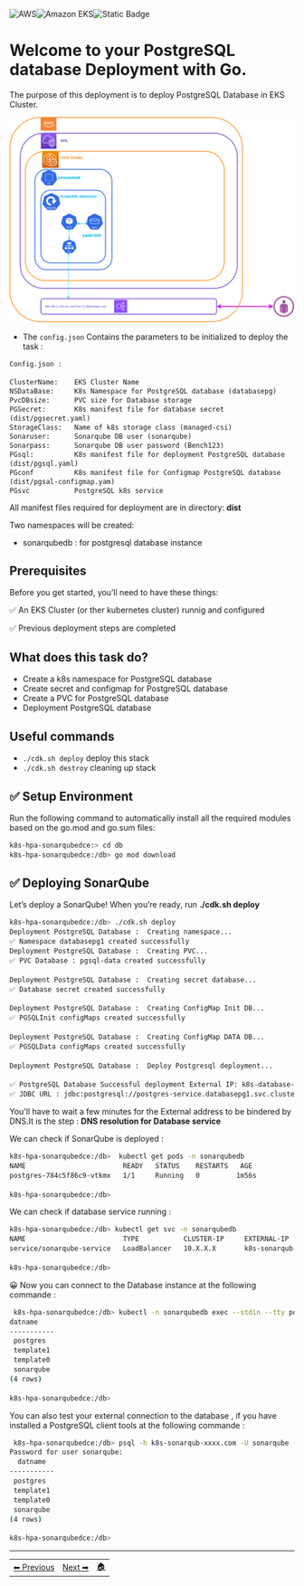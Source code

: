 ![AWS](https://img.shields.io/badge/AWS-%23FF9900.svg?style=for-the-badge&logo=amazon-aws&logoColor=white)![Amazon EKS](https://img.shields.io/static/v1?style=for-the-badge&message=Amazon+EKS&color=222222&logo=Amazon+ECS&logoColor=FF9900&label=)![Static Badge](https://img.shields.io/badge/Go-v1.21-blue:)


# Welcome to your PostgreSQL database Deployment with Go.

The purpose of this deployment is to deploy PostgreSQL Database in EKS Cluster.

![Flow pods](images/pgsqldeploy.png)


* The `config.json` Contains the parameters to be initialized to deploy the task :
```
Config.json :

ClusterName:    EKS Cluster Name
NSDataBase:     K8s Namespace for PostgreSQL database (databasepg)
PvcDBsize:      PVC size for Database storage
PGSecret:       K8s manifest file for database secret (dist/pgsecret.yaml)
StorageClass:   Name of k8s storage class (managed-csi)
Sonaruser:      Sonarqube DB user (sonarqube)
Sonarpass:      Sonarqube DB user password (Bench123)
PGsql:		    K8s manifest file for deployment PostgreSQL database (dist/pgsql.yaml)
PGconf      	K8s manifest file for Configmap PostgreSQL database (dist/pgsal-configmap.yam)
PGsvc           PostgreSQL k8s service
```    


All manifest files required for deployment are in directory: **dist**

Two namespaces will be created:
- sonarqubedb : for postgresql database instance


## Prerequisites

Before you get started, you’ll need to have these things:

✅ An EKS Cluster (or ther kubernetes cluster) runnig and configured

✅ Previous deployment steps are completed

## What does this task do?

- Create a k8s namespace for PostgreSQL database
- Create secret and configmap for PostgreSQL database
- Create a PVC for PostgreSQL database
- Deployment PostgreSQL database


## Useful commands

 * `./cdk.sh deploy`      deploy this stack 
 * `./cdk.sh destroy`     cleaning up stack


## ✅ Setup Environment

Run the following command to automatically install all the required modules based on the go.mod and go.sum files:

```bash
k8s-hpa-sonarqubedce:> cd db
k8s-hpa-sonarqubedce:/db> go mod download
``` 

## ✅ Deploying SonarQube

Let’s deploy a SonarQube! When you’re ready, run **./cdk.sh deploy**

```bash
k8s-hpa-sonarqubedce:/db> ./cdk.sh deploy
Deployment PostgreSQL Database :  Creating namespace... 
✅ Namespace databasepg1 created successfully
Deployment PostgreSQL Database :  Creating PVC... 
✅ PVC Database : pgsql-data created successfully

Deployment PostgreSQL Database :  Creating secret database... 
✅ Database secret created successfully

Deployment PostgreSQL Database :  Creating ConfigMap Init DB... 
✅ PGSQLInit configMaps created successfully

Deployment PostgreSQL Database :  Creating ConfigMap DATA DB... 
✅ PGSQLData configMaps created successfully

Deployment PostgreSQL Database :  Deploy Postgresql deployment... 

✅ PostgreSQL Database Successful deployment External IP: k8s-database-postgres-20070ddde0-8cc1726b907c1328.elb.eu-central-1.amazonaws.com
✅ JDBC URL : jdbc:postgresql://postgres-service.databasepg1.svc.cluster.local:5432/sonarqube?currentSchema=public - IP : 10.100.194.203


``` 

You'll have to wait a few minutes for the External address to be bindered by DNS.It is the step : **DNS resolution for Database service**

We can check if SonarQube is deployed :
```bash 
k8s-hpa-sonarqubedce:/db>  kubectl get pods -n sonarqubedb
NAME                        READY   STATUS    RESTARTS   AGE
postgres-784c5f86c9-vtkmx   1/1     Running   0         1m56s

k8s-hpa-sonarqubedce:/db>
``` 

We can check if database service running :

```bash 
k8s-hpa-sonarqubedce:/db> kubectl get svc -n sonarqubedb
NAME                        TYPE           CLUSTER-IP     EXTERNAL-IP              PORT(S)          AGE
service/sonarqube-service   LoadBalancer   10.X.X.X       k8s-sonarqub-xxxx.com   9000:30621/TCP   3m17s

k8s-hpa-sonarqubedce:/db>
```    
       
😀  Now you can connect to the Database instance at the following commande :  

```bash 
 k8s-hpa-sonarqubedce:/db> kubectl -n sonarqubedb exec --stdin --tty postgres-784c5f86c9-vtkmx -- /usr/bin/psql -U sonarqube -c "SELECT datname FROM pg_database;"
datname  
-----------
 postgres
 template1
 template0
 sonarqube
(4 rows)

k8s-hpa-sonarqubedce:/db>
```   

You can also test your external connection to the database , if you have installed a PostgreSQL client tools at the following commande : 

```bash 
 k8s-hpa-sonarqubedce:/db> psql -h k8s-sonarqub-xxxx.com -U sonarqube -c "SELECT datname FROM pg_database;"
Password for user sonarqube: 
  datname  
-----------
 postgres
 template1
 template0
 sonarqube
(4 rows)

k8s-hpa-sonarqubedce:/db>
```  
   
-----
<table>
<tr style="border: 0px transparent">
	<td style="border: 0px transparent"> <a href="../README.md" title="Home">⬅ Previous</a></td><td style="border: 0px transparent"><a href="../sonarqube/README.md" title="SonarQube DCE deployment">Next ➡</a></td><td style="border: 0px transparent"><a href="../README.md" title="home">🏠</a></td>
</tr>

</table>
